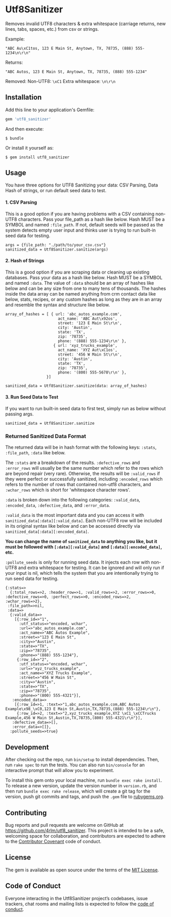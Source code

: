 # Utf8Sanitizer

Removes invalid UTF8 characters & extra whitespace (carriage returns, new lines, tabs, spaces, etc.) from csv or strings.

Example:
```
"ABC Au\xC1tos, 123 E Main St, Anytown, TX, 78735, (888) 555-1234\n\r\n"
```

Returns:
```
"ABC Autos, 123 E Main St, Anytown, TX, 78735, (888) 555-1234"
```

Removed:
Non-UTF8: `\xC1`
Extra whitespace: `\n\r\n`


## Installation

Add this line to your application's Gemfile:

```ruby
gem 'utf8_sanitizer'
```

And then execute:

    $ bundle

Or install it yourself as:

    $ gem install utf8_sanitizer

## Usage

You have three options for UTF8 Sanitizing your data: CSV Parsing, Data Hash of strings, or run default seed data to test.

#### 1. CSV Parsing
This is a good option if you are having problems with a CSV containing non-UTF8 characters.  Pass your file_path as a hash like below.  Hash MUST be a SYMBOL and named `:file_path`.  If not, default seeds will be passed as the system detects empty user input and thinks user is trying to run built-in seed data for testing.
```
args = {file_path: "./path/to/your_csv.csv"}
sanitized_data = Utf8Sanitizer.sanitize(args)
```

#### 2. Hash of Strings
This is a good option if you are scraping data or cleaning up existing databases.  Pass your data as a hash like below.  Hash MUST be a SYMBOL and named `:data`.  The value of `:data` should be an array of hashes like below and can be any size from one to many tens of thousands.  The hashes inside the data array can be named anything from crm contact data like below, stats, recipes, or any custom hashes as long as they are in an array and resemble the syntax and structure like below.
```
array_of_hashes = [ { url: 'abc_autos_example.com',
                       act_name: 'ABC Aut\x92os',
                       street: '123 E Main St\r\n',
                       city: 'Austin',
                       state: 'TX',
                       zip: '78735',
                       phone: '(888) 555-1234\r\n' },
                     { url: 'xyz_trucks_example',
                       act_name: 'XYZ Aut\xC1os',
                       street: '456 W Main St\r\n',
                       city: 'Austin',
                       state: 'TX',
                       zip: '78735',
                       phone: '(800) 555-5678\r\n' },
                  }]

sanitized_data = Utf8Sanitizer.sanitize(data: array_of_hashes)
```

#### 3. Run Seed Data to Test
If you want to run built-in seed data to first test, simply run as below without passing args.
```
sanitized_data = Utf8Sanitizer.sanitize
```

### Returned Sanitized Data Format
The returned data will be in hash format with the following keys: `:stats`, `:file_path`, `:data` like below.  

The `:stats` are a breakdown of the results. `:defective_rows` and `:error_rows` will usually be the same number which refer to the rows which are beyond repair (very rare). Otherwise, the results will be `:valid_rows` if they were perfect or successfully sanitized, including `:encoded_rows` which refers to the number of rows that contained non-utf8 characters, and `:wchar_rows` which is short for 'whitespace character rows'.

`:data` is broken down into the following categories: `:valid_data`, `:encoded_data`, `:defective_data`, and `:error_data`.

`:valid_data` is the most important data and you can access it with `sanitized_data[:data][:valid_data]`.  Each non-UTF8 row will be included in its original syntax like below and can be accessed directly via `sanitized_data[:data][:encoded_data]`.  

**You can change the name of `sanitized_data` to anything you like, but it must be followed with `[:data][:valid_data]` and `[:data][:encoded_data]`, etc.**

`:pollute_seeds` is only for running seed data.  It injects each row with non-UTF8 and extra whitespace for testing.  It can be ignored and will only run if your input is nil, which tells the system that you are intentionally trying to run seed data for testing.
```
{:stats=>
  {:total_rows=>2, :header_row=>1, :valid_rows=>2, :error_rows=>0, :defective_rows=>0, :perfect_rows=>0, :encoded_rows=>2, :wchar_rows=>2},
 :file_path=>nil,
 :data=>
  {:valid_data=>
    [{:row_id=>"1",
      :utf_status=>"encoded, wchar",
      :url=>"abc_autos_example.com",
      :act_name=>"ABC Autos Example",
      :street=>"123 E Main St",
      :city=>"Austin",
      :state=>"TX",
      :zip=>"78735",
      :phone=>"(888) 555-1234"},
     {:row_id=>"2",
      :utf_status=>"encoded, wchar",
      :url=>"xyz_trucks_example",
      :act_name=>"XYZ Trucks Example",
      :street=>"456 W Main St",
      :city=>"Austin",
      :state=>"TX",
      :zip=>"78735",
      :phone=>"(800) 555-4321"}],
   :encoded_data=>
    [{:row_id=>1, :text=>"1,abc_autos_example.com,ABC Autos Example\x98_\xC0,123 E Main St,Austin,TX,78735,(888) 555-1234\r\n"},
     {:row_id=>2, :text=>"2,xyz_trucks_example,XYZ \xC1_\xCCTrucks Example,456 W Main St,Austin,TX,78735,(800) 555-4321\r\n"}],
   :defective_data=>[],
   :error_data=>[]},
  :pollute_seeds=>true}
```

## Development

After checking out the repo, run `bin/setup` to install dependencies. Then, run `rake spec` to run the tests. You can also run `bin/console` for an interactive prompt that will allow you to experiment.

To install this gem onto your local machine, run `bundle exec rake install`. To release a new version, update the version number in `version.rb`, and then run `bundle exec rake release`, which will create a git tag for the version, push git commits and tags, and push the `.gem` file to [rubygems.org](https://rubygems.org).

## Contributing

Bug reports and pull requests are welcome on GitHub at https://github.com/4rlm/utf8_sanitizer. This project is intended to be a safe, welcoming space for collaboration, and contributors are expected to adhere to the [Contributor Covenant](http://contributor-covenant.org) code of conduct.

## License

The gem is available as open source under the terms of the [MIT License](https://opensource.org/licenses/MIT).

## Code of Conduct

Everyone interacting in the Utf8Sanitizer project’s codebases, issue trackers, chat rooms and mailing lists is expected to follow the [code of conduct](https://github.com/4rlm/utf8_sanitizer/blob/master/CODE_OF_CONDUCT.md).
